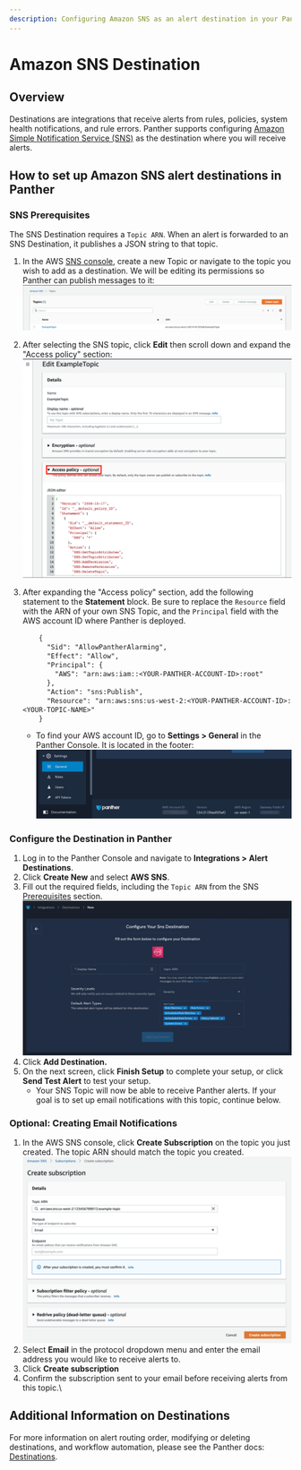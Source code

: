 ```yaml
---
description: Configuring Amazon SNS as an alert destination in your Panther Console
---
```


# Amazon SNS Destination

## Overview

Destinations are integrations that receive alerts from rules, policies, system health notifications, and rule errors. Panther supports configuring [Amazon Simple Notification Service (SNS)](https://aws.amazon.com/sns/) as the destination where you will receive alerts.

## How to set up Amazon SNS alert destinations in Panther

### SNS Prerequisites

The SNS Destination requires a `Topic ARN`. When an alert is forwarded to an SNS Destination, it publishes a JSON string to that topic.

1. In the AWS [SNS console](https://us-west-2.console.aws.amazon.com/sns/v3/home#/topics), create a new Topic or navigate to the topic you wish to add as a destination. We will be editing its permissions so Panther can publish messages to it:\
   &#x20;![](<../../../.gitbook/assets/sns1 (7) (1) (1) (1) (11) (1) (1) (1) (16).png>)
2. After selecting the SNS topic, click **Edit** then scroll down and expand the "Access policy" section: \
   ![](<../../../.gitbook/assets/sns2 (8) (1) (1) (1) (11) (1) (1) (1) (15).png>)
3.  After expanding the "Access policy" section, add the following statement to the **Statement** block. Be sure to replace the `Resource` field with the ARN of your own SNS Topic, and the `Principal` field with the AWS account ID where Panther is deployed.

    ```
        {
          "Sid": "AllowPantherAlarming",
          "Effect": "Allow",
          "Principal": {
            "AWS": "arn:aws:iam::<YOUR-PANTHER-ACCOUNT-ID>:root"
          },
          "Action": "sns:Publish",
          "Resource": "arn:aws:sns:us-west-2:<YOUR-PANTHER-ACCOUNT-ID>:<YOUR-TOPIC-NAME>"
        }

    ```

    * To find your AWS account ID, go to **Settings > General** in the Panther Console. It is located in the footer:\
      &#x20;![](../.gitbook/assets/aws-account-id.png)

### Configure the Destination in Panther

1. Log in to the Panther Console and navigate to **Integrations > Alert Destinations**.
2. Click **Create New** and select **AWS SNS**.
3. Fill out the required fields, including the `Topic ARN` from the SNS [Prerequisites](sns.md#sns-prerequisites) section.\
   &#x20;![](<../.gitbook/assets/Screen Shot 2022-04-13 at 2.25.45 PM.png>)
4. Click **Add Destination.**&#x20;
5. On the next screen, click **Finish Setup** to complete your setup, or click **Send Test Alert** to test your setup.&#x20;
   * Your SNS Topic will now be able to receive Panther alerts. If your goal is to set up email notifications with this topic, continue below.

### Optional: Creating Email Notifications

1. In the AWS SNS console, click **Create Subscription** on the topic you just created. The topic ARN should match the topic you created.\
   &#x20;![](<../.gitbook/assets/image (12) (2) (1).png>)
2. Select **Email** in the protocol dropdown menu and enter the email address you would like to receive alerts to.
3. Click **Create subscription**
4. Confirm the subscription sent to your email before receiving alerts from this topic.\


## Additional Information on Destinations

For more information on alert routing order, modifying or deleting destinations, and workflow automation, please see the Panther docs: [Destinations](https://docs.panther.com/destinations).
